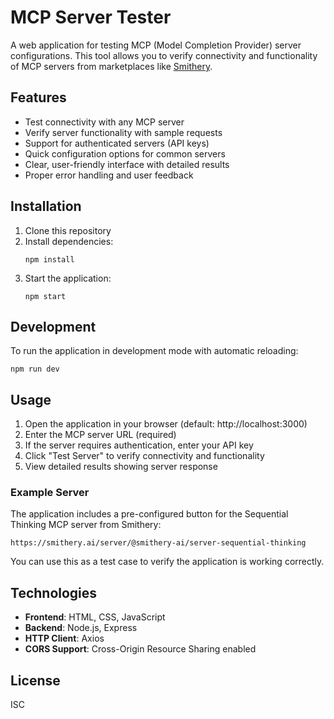 # MCP Server Tester

A web application for testing MCP (Model Completion Provider) server configurations. This tool allows you to verify connectivity and functionality of MCP servers from marketplaces like [Smithery](https://smithery.ai/).

## Features

- Test connectivity with any MCP server
- Verify server functionality with sample requests
- Support for authenticated servers (API keys)
- Quick configuration options for common servers
- Clear, user-friendly interface with detailed results
- Proper error handling and user feedback

## Installation

1. Clone this repository
2. Install dependencies:
   ```
   npm install
   ```
3. Start the application:
   ```
   npm start
   ```

## Development

To run the application in development mode with automatic reloading:

```
npm run dev
```

## Usage

1. Open the application in your browser (default: http://localhost:3000)
2. Enter the MCP server URL (required)
3. If the server requires authentication, enter your API key
4. Click "Test Server" to verify connectivity and functionality
5. View detailed results showing server response

### Example Server

The application includes a pre-configured button for the Sequential Thinking MCP server from Smithery:

```
https://smithery.ai/server/@smithery-ai/server-sequential-thinking
```

You can use this as a test case to verify the application is working correctly.

## Technologies

- **Frontend**: HTML, CSS, JavaScript
- **Backend**: Node.js, Express
- **HTTP Client**: Axios
- **CORS Support**: Cross-Origin Resource Sharing enabled

## License

ISC
